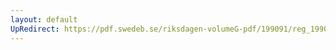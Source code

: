 ```yaml
---
layout: default
UpRedirect: https://pdf.swedeb.se/riksdagen-volumeG-pdf/199091/reg_199091_JoU/reg_199091_JoU_0022.pdf
---
```

